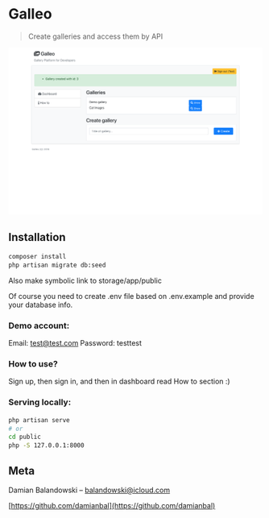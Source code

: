 # Galleo
> Create galleries and access them by API

![Galleo](galleo.png?raw=true)

## Installation

```sh
composer install
php artisan migrate db:seed
```

Also make symbolic link to storage/app/public

Of course you need to create .env file based on .env.example and provide your database info.

### Demo account:

Email: test@test.com
Password: testtest

### How to use?

Sign up, then sign in, and then in dashboard read How to section :)

### Serving locally: 

```sh
php artisan serve
# or
cd public
php -S 127.0.0.1:8000
```

## Meta

Damian Balandowski – balandowski@icloud.com

[https://github.com/damianbal](https://github.com/damianbal)
